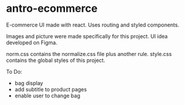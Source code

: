 # antro-ecommerce

E-commerce UI made with react.
Uses routing and styled components.

Images and picture were made specifically for this project.
UI idea developed on Figma.

norm.css contains the normalize.css file plus another rule.
style.css contains the global styles of this project.

To Do:
- bag display
- add subtitle to product pages
- enable user to change bag